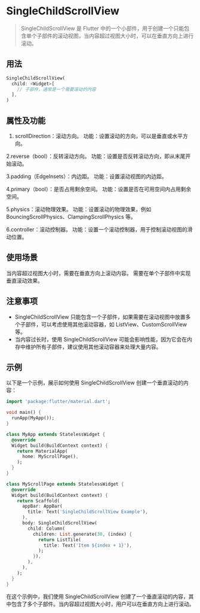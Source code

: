 # SingleChildScrollView

> SingleChildScrollView 是 Flutter 中的一个小部件，用于创建一个只能包含单个子部件的滚动视图，当内容超过视图大小时，可以在垂直方向上进行滚动。

## 用法

```dart
SingleChildScrollView(
  child: <Widget>[
    // 子部件，通常是一个需要滚动的内容
  ],
)
```

## 属性及功能

1. scrollDirection：滚动方向。
功能：设置滚动的方向，可以是垂直或水平方向。

2.reverse（bool）：反转滚动方向。
功能：设置是否反转滚动方向，即从末尾开始滚动。

3.padding（EdgeInsets）：内边距。
功能：设置滚动视图的内边距。

4.primary（bool）：是否占用剩余空间。
功能：设置是否在可用空间内占用剩余空间。

5.physics：滚动物理效果。
功能：设置滚动的物理效果，例如 BouncingScrollPhysics、ClampingScrollPhysics 等。

6.controller：滚动控制器。
功能：设置一个滚动控制器，用于控制滚动视图的滑动位置。

## 使用场景

当内容超过视图大小时，需要在垂直方向上滚动内容。
需要在单个子部件中实现垂直滚动效果。

## 注意事项

- SingleChildScrollView 只能包含一个子部件，如果需要在滚动视图中放置多个子部件，可以考虑使用其他滚动容器，如 ListView、CustomScrollView 等。
- 当内容过长时，使用 SingleChildScrollView 可能会影响性能，因为它会在内存中维护所有子部件，建议使用其他滚动容器来处理大量内容。

## 示例

以下是一个示例，展示如何使用 SingleChildScrollView 创建一个垂直滚动的内容：

```dart
import 'package:flutter/material.dart';

void main() {
  runApp(MyApp());
}

class MyApp extends StatelessWidget {
  @override
  Widget build(BuildContext context) {
    return MaterialApp(
      home: MyScrollPage(),
    );
  }
}

class MyScrollPage extends StatelessWidget {
  @override
  Widget build(BuildContext context) {
    return Scaffold(
      appBar: AppBar(
        title: Text('SingleChildScrollView Example'),
      ),
      body: SingleChildScrollView(
        child: Column(
          children: List.generate(30, (index) {
            return ListTile(
              title: Text('Item ${index + 1}'),
            );
          }),
        ),
      ),
    );
  }
}
```

在这个示例中，我们使用 SingleChildScrollView 创建了一个垂直滚动的内容，其中包含了多个子部件。当内容超过视图大小时，用户可以在垂直方向上进行滚动。
